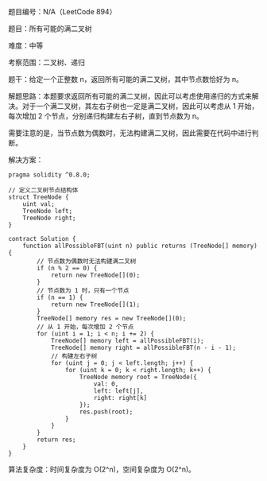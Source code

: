 题目编号：N/A（LeetCode 894）

题目：所有可能的满二叉树

难度：中等

考察范围：二叉树、递归

题干：给定一个正整数 n，返回所有可能的满二叉树，其中节点数恰好为 n。

解题思路：本题要求返回所有可能的满二叉树，因此可以考虑使用递归的方式来解决。对于一个满二叉树，其左右子树也一定是满二叉树，因此可以考虑从 1 开始，每次增加 2 个节点，分别递归构建左右子树，直到节点数为 n。

需要注意的是，当节点数为偶数时，无法构建满二叉树，因此需要在代码中进行判断。

解决方案：

```
pragma solidity ^0.8.0;

// 定义二叉树节点结构体
struct TreeNode {
    uint val;
    TreeNode left;
    TreeNode right;
}

contract Solution {
    function allPossibleFBT(uint n) public returns (TreeNode[] memory) {
        // 节点数为偶数时无法构建满二叉树
        if (n % 2 == 0) {
            return new TreeNode[](0);
        }
        // 节点数为 1 时，只有一个节点
        if (n == 1) {
            return new TreeNode[](1);
        }
        TreeNode[] memory res = new TreeNode[](0);
        // 从 1 开始，每次增加 2 个节点
        for (uint i = 1; i < n; i += 2) {
            TreeNode[] memory left = allPossibleFBT(i);
            TreeNode[] memory right = allPossibleFBT(n - i - 1);
            // 构建左右子树
            for (uint j = 0; j < left.length; j++) {
                for (uint k = 0; k < right.length; k++) {
                    TreeNode memory root = TreeNode({
                        val: 0,
                        left: left[j],
                        right: right[k]
                    });
                    res.push(root);
                }
            }
        }
        return res;
    }
}
```

算法复杂度：时间复杂度为 O(2^n)，空间复杂度为 O(2^n)。